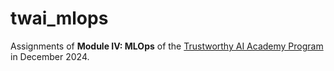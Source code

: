 # twai_mlops

Assignments of **Module IV: MLOps** of the [Trustworthy AI Academy Program](https://www.appliedai-institute.de/en/graduate-academy) in December 2024.
